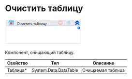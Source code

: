 # Очистить таблицу

![](<../../../../.gitbook/assets/image (254).png>)

Компонент, очищающий таблицу.

| Свойство  | Тип                   | Описание          |
| --------- | --------------------- | ----------------- |
| Таблица\* | System.Data.DataTable | Очищаемая таблица |
